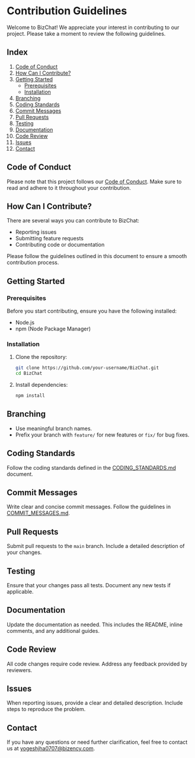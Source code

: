 # Contribution Guidelines

Welcome to BizChat! We appreciate your interest in contributing to our project. Please take a moment to review the following guidelines.

## Index
1. [Code of Conduct](#code-of-conduct)
2. [How Can I Contribute?](#how-can-i-contribute)
3. [Getting Started](#getting-started)
   - [Prerequisites](#prerequisites)
   - [Installation](#installation)
4. [Branching](#branching)
5. [Coding Standards](#coding-standards)
6. [Commit Messages](#commit-messages)
7. [Pull Requests](#pull-requests)
8. [Testing](#testing)
9. [Documentation](#documentation)
10. [Code Review](#code-review)
11. [Issues](#issues)
12. [Contact](#contact)

## Code of Conduct

Please note that this project follows our [Code of Conduct](./CODE_OF_CONDUCT.md). Make sure to read and adhere to it throughout your contribution.

## How Can I Contribute?

There are several ways you can contribute to BizChat:

- Reporting issues
- Submitting feature requests
- Contributing code or documentation

Please follow the guidelines outlined in this document to ensure a smooth contribution process.

## Getting Started

### Prerequisites

Before you start contributing, ensure you have the following installed:

- Node.js
- npm (Node Package Manager)

### Installation

1. Clone the repository:
   ```bash
   git clone https://github.com/your-username/BizChat.git
   cd BizChat
   ```

2. Install dependencies:
   ```bash
   npm install
   ```

## Branching

- Use meaningful branch names.
- Prefix your branch with `feature/` for new features or `fix/` for bug fixes.

## Coding Standards

Follow the coding standards defined in the [CODING_STANDARDS.md](./CODING_STANDARDS.md) document.

## Commit Messages

Write clear and concise commit messages. Follow the guidelines in [COMMIT_MESSAGES.md](./COMMIT_MESSAGES.md).

## Pull Requests

Submit pull requests to the `main` branch. Include a detailed description of your changes.

## Testing

Ensure that your changes pass all tests. Document any new tests if applicable.

## Documentation

Update the documentation as needed. This includes the README, inline comments, and any additional guides.

## Code Review

All code changes require code review. Address any feedback provided by reviewers.

## Issues

When reporting issues, provide a clear and detailed description. Include steps to reproduce the problem.

## Contact

If you have any questions or need further clarification, feel free to contact us at [yogeshjha0707@bizency.com](mailto:yogeshjha0707@bizency.com).


